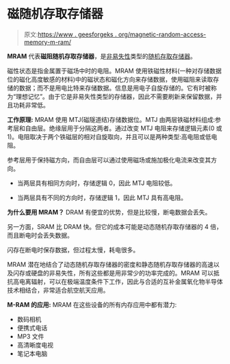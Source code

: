 # 磁随机存取存储器

> 原文:[https://www . geesforgeks . org/magnetic-random-access-memory-m-ram/](https://www.geeksforgeeks.org/magnetic-random-access-memory-m-ram/)

**MRAM** 代表**磁阻随机存取存储器**，是[非易失性](https://www.geeksforgeeks.org/difference-between-volatile-memory-and-non-volatile-memory/)类型的[随机存取存储器](https://www.geeksforgeeks.org/random-access-memory-ram-and-read-only-memory-rom/)。

磁性状态是指金属置于磁场中时的电阻。MRAM 使用铁磁性材料(一种对存储数据位的磁化高度敏感的材料)中的磁状态和磁化方向来存储数据，使用磁阻来读取存储的数据；而不是用电比特来存储数据。信息是用电子自旋存储的。它有时被称为“理想记忆”。由于它是非易失性类型的存储器，因此不需要刷新来保留数据，并且功耗非常低。

**工作原理:**
MRAM 使用 MTJ(磁隧道结)存储数据位。MTJ 由两层铁磁材料组成:参考层和自由层。绝缘层用于分隔这两者。通过改变 MTJ 电阻来存储逻辑元素(0 或 1)。电阻取决于两个铁磁层的相对自旋取向，并且可以是两种类型:高电阻或低电阻。

参考层用于保持磁方向，而自由层可以通过使用磁场或施加极化电流来改变其方向。

*   当两层具有相同方向时，存储逻辑 0，因此 MTJ 电阻较低。

*   当两层具有不同的方向时，存储逻辑 1，因此 MTJ 具有高电阻。

**为什么要用 MRAM？**
DRAM 有便宜的优势，但是比较慢，断电数据会丢失。

另一方面，SRAM 比 DRAM 快。但它的成本可能是动态随机存取存储器的 4 倍，而且断电时会丢失数据。

闪存在断电时保存数据，但过程太慢，耗电很多。

MRAM 潜在地结合了动态随机存取存储器的密度和静态随机存取存储器的高速以及闪存或硬盘的非易失性，所有这些都是用非常少的功率完成的。MRAM 可以抵抗高电离辐射，可以在极端温度条件下工作，因此与合适的互补金属氧化物半导体技术相结合，非常适合航空航天应用。

**M-RAM 的应用:**
MRAM 在这些设备的所有内存应用中都有潜力:

*   数码相机
*   便携式电话
*   MP3 文件
*   高清晰度电视
*   笔记本电脑